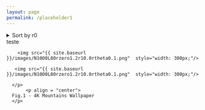 ```yaml
---
layout: page
permalink: /placeholder1
---
```



<details>
<summary> Sort by r0 </summary>

    +<details>
    <summary> r0= 1.2</summary>
    
    </details>
</details>
    teste
        <p float="left">

        <img src="{{ site.baseurl }}/images/N1000L80rzero1.2r10.0rtheta0.1.png"  style="width: 300px;"/>

       <img src="{{ site.baseurl }}/images/N1000L80rzero1.2r10.0rtheta0.1.png"  style="width: 300px;"/>

      </p>
           <p align = "center">
      Fig.1 - 4K Mountains Wallpaper
      </p>
     
